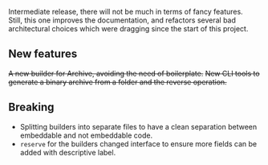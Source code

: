 Intermediate release, there will not be much in terms of fancy features.  
Still, this one improves the documentation, and refactors several bad architectural choices which were dragging since the start of this project.

## New features

~~A new builder for Archive, avoiding the need of boilerplate.~~
~~New CLI tools to generate a binary archive from a folder and the reverse operation.~~

## Breaking

- Splitting builders into separate files to have a clean separation between embeddable and not embeddable code.
- `reserve` for the builders changed interface to ensure more fields can be added with descriptive label.